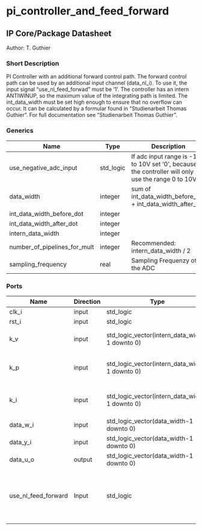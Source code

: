 # pi\_controller\_and\_feed\_forward
## IP Core/Package Datasheet

Author: T. Guthier

### Short Description
PI Controller with an additional forward control path. The forward control path can be used by an additional input channel (data\_nl\_i). To use it, the input signal “use\_nl\_feed\_forwad” must be ‘1’. The controller has an intern ANTIWINUP, so the maximum value of the integrating path is limited. The int\_data\_width must be set high enough to ensure that no overflow can occur. It can be calculated by a formular found in “Studienarbeit Thomas Guthier”. For full documentation see “Studienarbeit Thomas Guthier”.


### Generics

| Name                         | Type      | Description                                                                                        |
|------------------------------|-----------|----------------------------------------------------------------------------------------------------|
| use\_negative\_adc\_input       | std\_logic | If adc input range is -10V to 10V set ‘0’, because the controller will only use the range 0 to 10V |
| data\_width                   | integer   | sum of int\_data\_width\_before\_dot + int\_data\_width\_after\_dot                                        |
| int\_data\_width\_before\_dot    | integer   |                                                                                                    |
| int\_data\_width\_after\_dot     | integer   |                                                                                                    |
| intern\_data\_width            | integer   |                                                                                                    |
| number\_of\_pipelines\_for\_mult | integer   | Recommended: intern\_data\_width / 2                                                                 |
| sampling\_frequency           | real      | Sampling Frequenzy of the ADC                                                                      |


### Ports

| Name                | Direction | Type                                           | Description                                                       |
|---------------------|-----------|------------------------------------------------|-------------------------------------------------------------------|
| clk\_i               | input     | std\_logic                                      | Clk                                                               |
| rst\_i               | input     | std\_logic                                      | Rest                                                              |
| k\_v                 | input     | std\_logic\_vector(intern\_data\_width-1 downto 0) | Parameter of forward control path                                 |
| k\_p                 | input     | std\_logic\_vector(intern\_data\_width-1 downto 0) | Parameter of proportional path                                    |
| k\_i                 | input     | std\_logic\_vector(intern\_data\_width-1 downto 0) | Parameter of integrating path                                     |
| data\_w\_i            | input     | std\_logic\_vector(data\_width-1 downto 0)        | Incoming “Istwert”                                                |
| data\_y\_i            | input     | std\_logic\_vector(data\_width-1 downto 0)        | Incoming “Sollwert”                                               |
| data\_u\_o            | output    | std\_logic\_vector(data\_width-1 downto 0)        | “Stellgröße”                                                      |
| use\_nl\_feed\_forward | Input     | std\_logic                                      | If the NL Feed Forward Input is used, this signal must be set ‘1’ |

